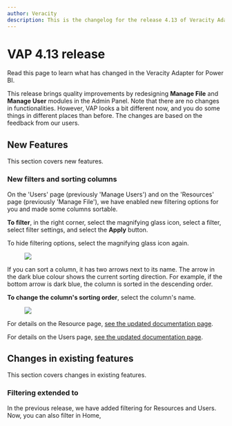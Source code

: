 ```yaml
---
author: Veracity
description: This is the changelog for the release 4.13 of Veracity Adapter for Power BI (VAP).
---
```

# VAP 4.13 release

Read this page to learn what has changed in the Veracity Adapter for Power BI. 

This release brings quality improvements by redesigning **Manage File** and **Manage User** modules in the Admin Panel. Note that there are no changes in functionalities. However, VAP looks a bit different now, and you do some things in different places than before. The changes are based on the feedback from our users.

## New Features
This section covers new features.

### New filters and sorting columns
On the 'Users' page (previously 'Manage Users') and on the 'Resources' page (previously 'Manage File'), we have enabled new filtering options for you and made some columns sortable.

**To filter**, in the right corner, select the magnifying glass icon, select a filter, select filter settings, and select the **Apply** button.

To hide filtering options, select the magnifying glass icon again.

<figure>
	<img src="../admin-tab/assets/users_filter.png"/>
</figure>

If you can sort a column, it has two arrows next to its name. The arrow in the dark blue colour shows the current sorting direction. For example, if the bottom arrow is dark blue, the column is sorted in the descending order. 

**To change the column's sorting order**, select the column's name.

<figure>
	<img src="assets/sort.png"/>
</figure>

For details on the Resource page, [see the updated documentation page](../admin-tab/resource.md).

For details on the Users page, [see the updated documentation page](../admin-tab/users.md).

## Changes in existing features
This section covers changes in existing features.

### Filtering extended to

In the previous release, we have added filtering for Resources and Users. Now, you can also filter in Home, 